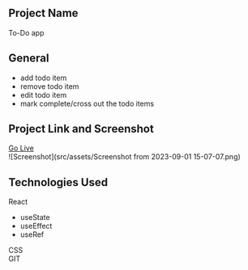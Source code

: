## Project Name 
To-Do app
## General 
- add todo item
- remove todo item
- edit todo item
- mark complete/cross out the todo items
## Project Link and Screenshot  
[Go Live]()  
![Screenshot](src/assets/Screenshot from 2023-09-01 15-07-07.png)
## Technologies Used  
React  
- useState
- useEffect
- useRef  
  
CSS    
GIT     

